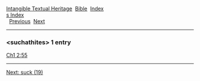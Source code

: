 [Intangible Textual Heritage](../../index)  [Bible](../index) 
[Index](index)   
[s Index](_s_)  
  [Previous](c11094)  [Next](c11096) 

------------------------------------------------------------------------

### &lt;suchathites&gt; 1 entry

[Ch1 2:55](../kjv/ch1002.htm#055)  

------------------------------------------------------------------------

[Next: suck (19)](c11096)
